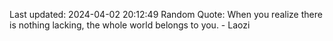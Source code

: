 Last updated: 2024-04-02 20:12:49
Random Quote: When you realize there is nothing lacking, the whole world belongs to you. - Laozi